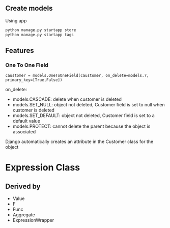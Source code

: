 

## Create models
Using app
```python
python manage.py startapp store
python manage.py startapp tags
```

## Features
### One To One Field
`caustomer = models.OneToOneField(caustomer, on_delete=models.?, primary_key=[True,False])`

on_delete:
- models.CASCADE: delete when customer is deleted
- models.SET_NULL: object not deleted, Customer field is set to null when customer is deleted 
- models.SET_DEFAULT: object not deleted, Customer field is set to a default value
- models.PROTECT: cannot delete the parent because the object is associated

Django automatically creates an attribute in the Customer class for the object

# Expression Class
## Derived by
- Value
- F
- Func
- Aggregate
- ExpressionWrapper